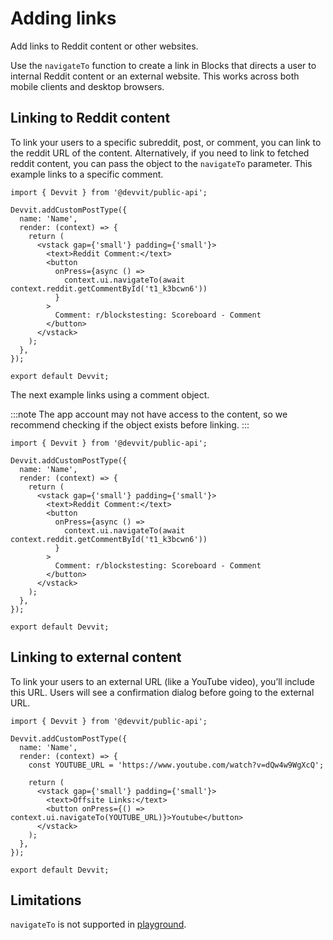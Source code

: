 # Adding links

Add links to Reddit content or other websites.

Use the `navigateTo` function to create a link in Blocks that directs a user to internal Reddit content or an external website. This works across both mobile clients and desktop browsers.

## Linking to Reddit content

To link your users to a specific subreddit, post, or comment, you can link to the reddit URL of the content. Alternatively, if you need to link to fetched reddit content, you can pass the object to the `navigateTo` parameter. This example links to a specific comment.

```tsx
import { Devvit } from '@devvit/public-api';

Devvit.addCustomPostType({
  name: 'Name',
  render: (context) => {
    return (
      <vstack gap={'small'} padding={'small'}>
        <text>Reddit Comment:</text>
        <button
          onPress={async () =>
            context.ui.navigateTo(await context.reddit.getCommentById('t1_k3bcwn6'))
          }
        >
          Comment: r/blockstesting: Scoreboard - Comment
        </button>
      </vstack>
    );
  },
});

export default Devvit;
```

The next example links using a comment object.

:::note
The app account may not have access to the content, so we recommend checking if the object exists before linking.
:::

```tsx
import { Devvit } from '@devvit/public-api';

Devvit.addCustomPostType({
  name: 'Name',
  render: (context) => {
    return (
      <vstack gap={'small'} padding={'small'}>
        <text>Reddit Comment:</text>
        <button
          onPress={async () =>
            context.ui.navigateTo(await context.reddit.getCommentById('t1_k3bcwn6'))
          }
        >
          Comment: r/blockstesting: Scoreboard - Comment
        </button>
      </vstack>
    );
  },
});

export default Devvit;
```

## Linking to external content

To link your users to an external URL (like a YouTube video), you’ll include this URL. Users will see a confirmation dialog before going to the external URL.

```tsx
import { Devvit } from '@devvit/public-api';

Devvit.addCustomPostType({
  name: 'Name',
  render: (context) => {
    const YOUTUBE_URL = 'https://www.youtube.com/watch?v=dQw4w9WgXcQ';

    return (
      <vstack gap={'small'} padding={'small'}>
        <text>Offsite Links:</text>
        <button onPress={() => context.ui.navigateTo(YOUTUBE_URL)}>Youtube</button>
      </vstack>
    );
  },
});

export default Devvit;
```

## Limitations

`navigateTo` is not supported in [playground](https://developers.reddit.com/play).
